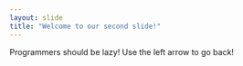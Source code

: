 ```yaml
---
layout: slide
title: "Welcome to our second slide!"
---
```

Programmers should be lazy!
Use the left arrow to go back!
